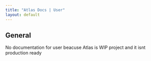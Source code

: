 ```yaml
---
title: "Atlas Docs | User"
layout: default
---
```

## General
No documentation for user beacuse Atlas is WIP project and it isnt production ready